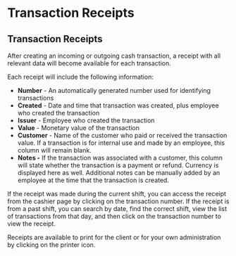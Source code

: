 # Transaction Receipts

## Transaction Receipts

After creating an incoming or outgoing cash transaction, a receipt with all relevant data will become available for each transaction.

Each receipt will include the following information:

* **Number** - An automatically generated number used for identifying transactions
* **Created** - Date and time that transaction was created, plus employee who created the transaction
* **Issuer** - Employee who created the transaction
* **Value** - Monetary value of the transaction
* **Customer** - Name of the customer who paid or received the transaction value. If a transaction is for internal use and made by an employee, this column will remain blank.
* **Notes -** If the transaction was associated with a customer, this column will state whether the transaction is a payment or refund. Currency is displayed here as well. Additional notes can be manually added by an employee at the time that the transaction is created.

If the receipt was made during the current shift, you can access the receipt from the cashier page by clicking on the transaction number. If the receipt is from a past shift, you can search by date, find the correct shift, view the list of transactions from that day, and then click on the transaction number to view the receipt.

Receipts are available to print for the client or for your own administration by clicking on the printer icon.

